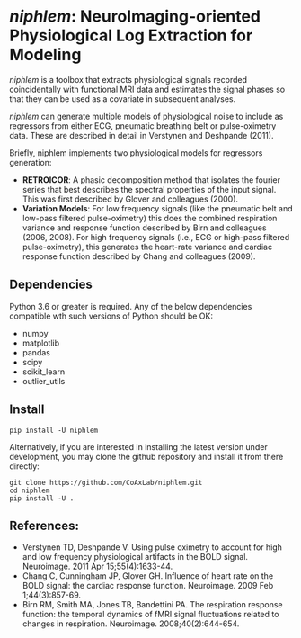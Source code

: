 
*niphlem*: NeuroImaging-oriented Physiological Log Extraction for Modeling
=====================================================================

*niphlem* is a toolbox that extracts physiological signals recorded coincidentally with functional MRI data and estimates the signal phases so that they can be used as a covariate in subsequent analyses.

*niphlem* can generate multiple models of physiological noise to include as regressors from either ECG, pneumatic breathing belt or pulse-oximetry data.  These are described in detail in Verstynen and Deshpande (2011).

Briefly, niphlem implements two physiological models for regressors generation:

- **RETROICOR**:  A phasic decomposition method that isolates the fourier series that best describes the spectral properties of the input signal.  This was first described by Glover and colleagues (2000).
- **Variation Models**:  For low frequency signals (like the pneumatic belt and low-pass filtered pulse-oximetry) this does the combined respiration variance and response function described by Birn and colleagues (2006, 2008).  For high frequency signals (i.e., ECG or high-pass filtered pulse-oximetry), this generates the heart-rate variance and cardiac response function described by Chang and colleagues (2009).

## Dependencies

Python 3.6 or greater is required. Any of the below dependencies compatible wth such versions of Python should be OK:

- numpy
- matplotlib
- pandas
- scipy
- scikit_learn
- outlier_utils

## Install

    pip install -U niphlem

 Alternatively, if you are interested in installing the latest version under development, you may clone the github repository and install it from there directly:

    git clone https://github.com/CoAxLab/niphlem.git
    cd niphlem
    pip install -U .

## References:
- Verstynen TD, Deshpande V. Using pulse oximetry to account for high and low frequency physiological artifacts in the BOLD signal. Neuroimage. 2011 Apr 15;55(4):1633-44.
- Chang C, Cunningham JP, Glover GH. Influence of heart rate on the BOLD signal: the cardiac response function. Neuroimage. 2009 Feb 1;44(3):857-69.
- Birn RM, Smith MA, Jones TB, Bandettini PA. The respiration response function: the temporal dynamics of fMRI signal fluctuations related to changes in respiration. Neuroimage. 2008;40(2):644-654.
